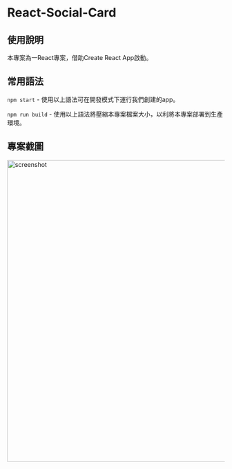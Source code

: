 # React-Social-Card

## 使用說明
本專案為一React專案，借助Create React App啟動。

## 常用語法
`npm start` - 使用以上語法可在開發模式下運行我們創建的app。

`npm run build` - 使用以上語法將壓縮本專案檔案大小，以利將本專案部署到生產環境。

## 專案截圖
<img width="700" alt="screenshot" src="https://user-images.githubusercontent.com/44464766/77228488-c455b480-6bc2-11ea-90d9-45188c29e837.png">
